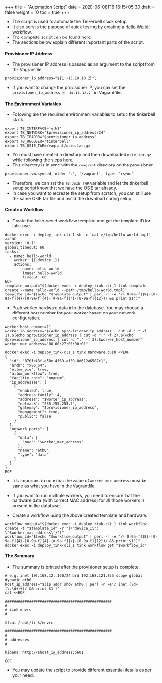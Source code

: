 +++
title = "Automation Script"
date = 2020-06-08T16:16:15+05:30
draft = false
weight = 10
toc = true
+++


- The script is used to automate the Tinkerbell stack setup.
- It also serves the purpose of quick testing by creating a [Hello World!](/examples/hello-world) workflow.
- The complete script can be found [here](https://raw.githubusercontent.com/tinkerbell/tink/master/deploy/vagrant/tinkerbell.sh).
- The sections below explain different important parts of the script.


#### Provisioner IP Address

- The provisioner IP address is passed as an argument to the script from the Vagrantfile.

```
provisioner_ip_address="${1:-10.10.10.2}";
```

- If you want to change the provisioner IP, you can set the `provisioner_ip_address = '10.11.12.2'` in Vagrantfile.


#### The Environment Variables

- Following are the required environment variables to setup the tinkerbell stack.

```
export TB_INTERFACE='eth1'
export TB_NETWORK="$provisioner_ip_address/24"
export TB_IPADDR="$provisioner_ip_address"
export TB_REGUSER='tinkerbell'
export TB_OSIE_TAR=/vagrant/osie.tar.gz
```

- You must have created a directory and then downloaded `osie.tar.gz` while following the steps [here](/setup/vagrant/#steps).
- This directory is in sync with the `/vagrant` directory on the provisioner.

```
provisioner.vm.synced_folder '.', '/vagrant', type: 'rsync'
```

- Therefore, we can set the `TB_OSIE_TAR` variable and let the tinkerbell setup [script](https://github.com/tinkerbell/tink/blob/master/setup.sh#L301) know that we have the OSIE tar already.
- In case you want to recreate the setup from scratch, you can still use the same OSIE tar file and avoid the download during setup.


#### Create a Workflow

- Create the hello-world workflow template and get the template ID for later use.

```
docker exec -i deploy_tink-cli_1 sh -c 'cat >/tmp/hello-world.tmpl' <<EOF
version: '0.1'
global_timeout: 60
tasks:
  - name: hello-world
    worker: {{.device_1}}
    actions:
      - name: hello-world
        image: hello-world
        timeout: 60
EOF
template_output="$(docker exec -i deploy_tink-cli_1 tink template create --name hello-world --path /tmp/hello-world.tmpl)"
template_id="$(echo "$template_output" | perl -n -e '/([0-9a-f]{8}-[0-9a-f]{4}-[0-9a-f]{4}-[0-9a-f]{4}-[0-9a-f]{12})/ && print $1')"
```

- Push worker hardware data into the database.
You may choose a different host number for your worker based on your network configuration.

```
worker_host_number=11
worker_ip_address="$(echo $provisioner_ip_address | cut -d "." -f 1).$(echo $provisioner_ip_address | cut -d "." -f 2).$(echo $provisioner_ip_address | cut -d "." -f 3).$worker_host_number"
worker_mac_address="08:00:27:00:00:01"
  
docker exec -i deploy_tink-cli_1 tink hardware push <<EOF
{
  "id": "870fe43f-a58e-4f69-af39-0d612a6587c1",
  "arch": "x86_64",
  "allow_pxe": true,
  "allow_workflow": true,
  "facility_code": "onprem",
  "ip_addresses": [
    {
      "enabled": true,
      "address_family": 4,
      "address": "$worker_ip_address",
      "netmask": "255.255.255.0",
      "gateway": "$provisioner_ip_address",
      "management": true,
      "public": false
    }
  ],
  "network_ports": [
    {
      "data": {
        "mac": "$worker_mac_address"
      },
      "name": "eth0",
      "type": "data"
    }
  ]
}
EOF
```

- It is important to note that the value of `worker_mac_address` must be same as what you have in the Vagrantfile.
- If you want to run multiple workers, you need to ensure that the hardware data (with correct MAC address) for all those workers is present in the database.


- Create a workflow using the above created template and hardware.

```
workflow_output="$(docker exec -i deploy_tink-cli_1 tink workflow create -t "$template_id" -r "{\"device_1\": \"$worker_mac_address\"}")"
workflow_id="$(echo "$workflow_output" | perl -n -e '/([0-9a-f]{8}-[0-9a-f]{4}-[0-9a-f]{4}-[0-9a-f]{4}-[0-9a-f]{12})/ && print $1')"
docker exec -i deploy_tink-cli_1 tink workflow get "$workflow_id"
```


#### The Summary

- The summary is printed after the provisioner setup is complete.

```
# e.g. inet 192.168.121.160/24 brd 192.168.121.255 scope global dynamic eth0
host_ip_address="$(ip addr show eth0 | perl -n -e'/ inet (\d+(\.\d+)+)/ && print $1')"
cat <<EOF

#################################################
#
# tink envrc
#

$(cat /root/tink/envrc)

#################################################
#
# addresses
#

kibana: http://$host_ip_address:5601

EOF
```
- You may update the script to provide different essential details as per your need.

